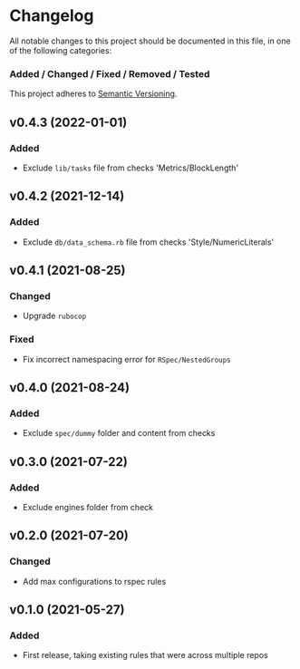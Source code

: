 # Changelog

All notable changes to this project should be documented in this file, in one of the following categories:
### Added / Changed / Fixed / Removed / Tested
This project adheres to [Semantic Versioning](https://semver.org/spec/v2.0.0.html).

## v0.4.3 (2022-01-01)
### Added
- Exclude `lib/tasks` file from checks 'Metrics/BlockLength'

## v0.4.2 (2021-12-14)
### Added
- Exclude `db/data_schema.rb` file from checks 'Style/NumericLiterals'

## v0.4.1 (2021-08-25)
### Changed
- Upgrade `rubocop`

### Fixed
- Fix incorrect namespacing error for `RSpec/NestedGroups`

## v0.4.0 (2021-08-24)
### Added
- Exclude `spec/dummy` folder and content from checks

## v0.3.0 (2021-07-22)
### Added
- Exclude engines folder from check

## v0.2.0 (2021-07-20)
### Changed
- Add max configurations to rspec rules

## v0.1.0 (2021-05-27)
### Added
- First release, taking existing rules that were across multiple repos

